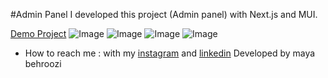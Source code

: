 


#Admin Panel
I developed this project (Admin panel) with Next.js and MUI.
 
[Demo Project](tangerine-elf-457275.netlify.app)
![Image](https://github.com/user-attachments/assets/b716ebb9-1f71-4435-9c84-acf26a58ae7b)
![Image](https://github.com/user-attachments/assets/8896b665-9ac4-45a4-b898-459ecb12823f)
![Image](https://github.com/user-attachments/assets/d123f983-b974-4e59-a75e-88792340802a)
![Image](https://github.com/user-attachments/assets/f8e565c7-ce5c-4651-83ee-b2ef61695bff)
- How to reach me : with my [instagram](https://www.instagram.com/maya_behroozi) and 
[linkedin](https://www.linkedin.com/in/maya-behroozi-5b27a425b/) 
 Developed by maya behroozi


